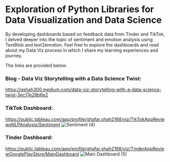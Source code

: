 # Exploration of Python Libraries for Data Visualization and Data Science

By developing dashboards based on feedback data from Tinder and TikTok, I delved deeper into the topic of sentiment and emotion analysis using TextBlob and text2emotion. Feel free to explore the dashboards and read about my Data Viz process in which I share my learning experiences and journey. 

The links are provided below.

### Blog - Data Viz Storytelling with a Data Science Twist:
https://gshah300.medium.com/data-viz-storytelling-with-a-data-science-twist-3ec17e28b6e2

### TikTok Dashboard:
https://public.tableau.com/app/profile/ghafar.shah2168/viz/TikTokAppReviewsNLPAnalysis/Sentiment
![Sentiment (4)](https://user-images.githubusercontent.com/69779897/236648334-92e814b9-c52f-4fa5-b558-646f47aadd33.png)

### Tinder Dashboard:
https://public.tableau.com/app/profile/ghafar.shah2168/viz/TinderAppReviewGooglePlayStore/MainDashboard
![Main Dashboard (5)](https://user-images.githubusercontent.com/69779897/236648342-50b6b4d3-9211-447e-8238-a30c61c4a350.png)
